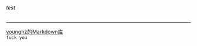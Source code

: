 ###### test   
---
[younghz的Markdown库](https:://github.com/younghz/Markdown "Markdown")    
``
fuck you 
``
